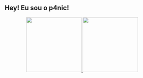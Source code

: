 ## Hey! Eu sou o p4nic!

<div align="center">
  <a href="https://github.com/p4nickkj">
  <img height="180em" src="https://github-readme-stats.vercel.app/api?username=p4nickkj&show_icons=true&theme=dracula&include_all_commits=true&count_private=true"/>
  <img height="180em" src="https://github-readme-stats.vercel.app/api/top-langs/?username=p4nickkj&layout=compact&langs_count=7&theme=dracula"/>
</div>

